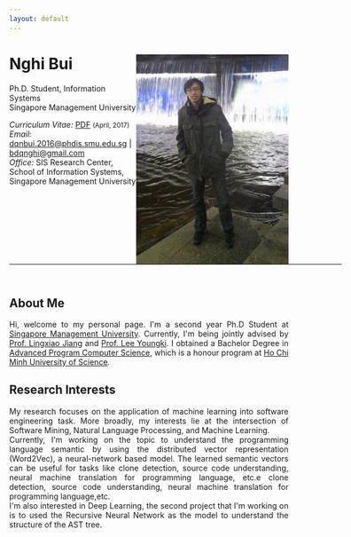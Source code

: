 ```yaml
---
layout: default
---
```


<!-- {% include image.html url="/images/me2.jpeg" caption="Dhawal Joharapurkar" width=275 align="right" %} -->


# Nghi Bui  <a href="/images/me.png" target="_blank"><img src="images/me.png" alt="Nghi Bui" style="width:275px;" align="right"></a>
Ph.D. Student, Information Systems <br>
Singapore Management University <br>

<em>Curriculum Vitae: </em><a href="/files/CV_new.pdf" target="_blank">PDF</a>  <small>(April, 2017)</small> <br>
<em>Email: </em><a href="mailto:dqnbui.2016@phdis.smu.edu.sg">dqnbui.2016@phdis.smu.edu.sg</a> | <a href="mailto:bdqnghi@gmail.com">bdqnghi@gmail.com</a> <br>
<em>Office: </em>SIS Research Center, School of Information Systems, Singapore Management University<br>
<!-- <p><a href="http://doodle.com/dhawaljoh" target="_blank">Meet me!</a> | <a href="http://flask.io/yoUm1" target="_blank">Assign me a task!</a> (please let me know you've added something!)</p> -->
<hr width="600px">

<hr style="height:10pt; visibility:hidden;" />

## About Me
<!-- <a href="http://www.ucsc.edu/" target="_blank"><img src="images/ucsc.png" alt="UCSC" style="width:275px;" align="right"></a> -->


<p align="justify" style="max-width:600px">
Hi, welcome to my personal page. I'm a second year Ph.D Student at <a href="https://sis.smu.edu.sg/programmes/PhD/overview" target="_blank"> Singapore Management University</a>. Currently, I'm being jointly advised by <a href="http://www.mysmu.edu/faculty/lxjiang/" target="_blank">Prof. Lingxiao Jiang</a> and <a href="http://youngkilee.blogspot.sg/" target="_blank">Prof. Lee Youngki</a>. I obtained a Bachelor Degree in <a href="http://www.apcs.hcmus.edu.vn/Default.aspx?alias=www.apcs.hcmus.edu.vn/en" target="_blank">Advanced Program Computer Science</a>, which is a honour program at <a href="http://web.hcmus.edu.vn/en/index.php" target="_blank">Ho Chi Minh University of Science</a>.</p>

## Research Interests
<p align="justify" style="max-width:600px">
My research focuses on the application of machine learning into software engineering task. More broadly, my interests lie at the intersection of Software Mining, Natural Language Processing, and Machine Learning. 
<br>
Currently, I'm working on the topic to understand the programming language semantic by using the distributed vector representation (Word2Vec), a neural-network based model. The learned semantic vectors can be useful for tasks like clone detection, source code understanding, neural machine translation for programming language, etc.e clone detection, source code understanding, neural machine translation for programming language,etc. 
<br>
I'm also interested in Deep Learning, the second project that I'm working on is to used the Recursive Neural Network as the model to understand the structure of the AST tree.
</p>
<!-- <center> <em><a class="tosu"> Scroll down for news! </a></em></center> -->

<!-- ## News -->

<!-- <table style="white-space: nowrap;">
<tr>
<td width="75"><b>Feb, 17'</b></td>
<td>Attending <a href="https://www.aaai.org/Conferences/AAAI/aaai17.php" target="_b">AAAI, 2017</a></td>
</tr>
<tr>
<td><b>Nov, 16'</b></td>
<td>TAing <a href="https://classes.soe.ucsc.edu/cmps140/Winter17/" target="_blank">CMPS 140</a> in Winter, 17</td>
</tr>
<tr>
<td><b>Feb, 16'</b></td>
<td>Attending UC Santa Cruz starting Fall, 16</td>
</tr>
<tr>
<td><b>Older</b></td>
<td><a href='news-archive' target="_blank">Archive</a></td>
</tr>
</table> -->